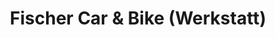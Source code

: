 ---
title: "Fischer Car & Bike (Werkstatt)"
url: /rodeberg/fischer-car-und-bike-werkstatt/
shop: Autowerkstatt
---